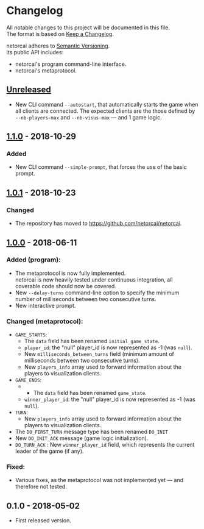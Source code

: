# Changelog
All notable changes to this project will be documented in this file.  
The format is based on [Keep a Changelog][changelog].

netorcai adheres to [Semantic Versioning][semver].  
Its public API includes:
- netorcai's program command-line interface.
- netorcai's metaprotocol.

[//]: =========================================================================
## [Unreleased]
- New CLI command `--autostart`, that automatically starts the game when all
  clients are connected. The expected clients are the those defined by
  `--nb-players-max` and `--nb-visus-max` — and 1 game logic.

[//]: =========================================================================
## [1.1.0] - 2018-10-29
### Added
- New CLI command `--simple-prompt`, that forces the use of the basic prompt.

[//]: =========================================================================
## [1.0.1] - 2018-10-23
### Changed
- The repository has moved to https://github.com/netorcai/netorcai.

[//]: =========================================================================
## [1.0.0] - 2018-06-11
### Added (program):
- The metaprotocol is now fully implemented.  
  netorcai is now heavily tested under continuous integration,
  all coverable code should now be covered.
- New `--delay-turns` command-line option to specify
  the minimum number of milliseconds between two consecutive turns.
- New interactive prompt.

### Changed (metaprotocol):
- `GAME_STARTS`:
  - The `data` field has been renamed `initial_game_state`.
  - `player_id`: the "null" player_id is now represented as -1 (was `null`).
  - New `milliseconds_between_turns` field (minimum amount of milliseconds
    between two consecutive turns).
  - New `players_info` array used to forward information about the
    players to visualization clients.
- `GAME_ENDS`:
  - - The `data` field has been renamed `game_state`.
  - `winner_player_id`: the "null" player_id is now represented as -1
    (was `null`).
- `TURN`:
  - New `players_info` array used to forward information about the
    players to visualization clients.
- The `DO_FIRST_TURN` message type has been renamed `DO_INIT`
- New `DO_INIT_ACK` message (game logic initialization).
- `DO_TURN_ACK` : New `winner_player_id` field, which represents the current
  leader of the game (if any).

### Fixed:
- Various fixes, as the metaprotocol was not implemented yet — and therefore
  not tested.

[//]: =========================================================================
## 0.1.0 - 2018-05-02
- First released version.

[//]: =========================================================================
[changelog]: http://keepachangelog.com/en/1.0.0/
[semver]: http://semver.org/spec/v2.0.0.html

[Unreleased]: https://github.com/netorcai/netorcai/compare/v1.1.0...master
[1.1.0]: https://github.com/netorcai/netorcai/compare/v1.0.1...v1.1.0
[1.0.1]: https://github.com/netorcai/netorcai/compare/v1.0.0...v1.0.1
[1.0.0]: https://github.com/netorcai/netorcai/compare/v0.1.0...v1.0.0
